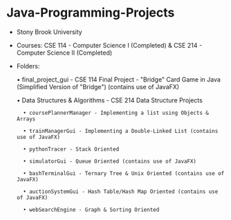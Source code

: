 # Java-Programming-Projects

- Stony Brook University

- Courses: CSE 114 - Computer Science I (Completed) & CSE 214 - Computer Science II (Completed)

- Folders: 

    • final_project_gui - CSE 114 Final Project - "Bridge" Card Game in Java (Simplified Version of "Bridge") (contains use of JavaFX)


    • Data Structures & Algorithms -  CSE 214 Data Structure Projects

        • coursePlannerManager - Implementing a list using Objects & Arrays

        • trainManagerGui - Implementing a Double-Linked List (contains use of JavaFX)

        • pythonTracer - Stack Oriented

        • simulatorGui - Queue Oriented (contains use of JavaFX)

        • bashTerminalGui - Ternary Tree & Unix Oriented (contains use of JavaFX)

        • auctionSystemGui - Hash Table/Hash Map Oriented (contains use of JavaFX)

        • webSearchEngine - Graph & Sorting Oriented
